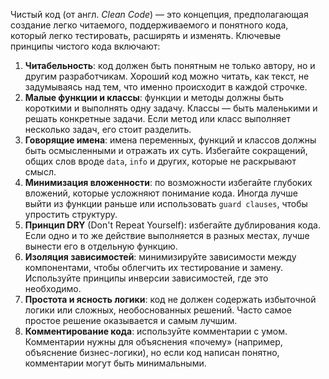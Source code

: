 Чистый код (от англ. _Clean Code_) — это концепция, предполагающая создание легко читаемого, поддерживаемого и понятного кода, который легко тестировать, расширять и изменять. Ключевые принципы чистого кода включают:
1. **Читабельность**: код должен быть понятным не только автору, но и другим разработчикам. Хороший код можно читать, как текст, не задумываясь над тем, что именно происходит в каждой строчке.
2. **Малые функции и классы**: функции и методы должны быть короткими и выполнять одну задачу. Классы — быть маленькими и решать конкретные задачи. Если метод или класс выполняет несколько задач, его стоит разделить.
3. **Говорящие имена**: имена переменных, функций и классов должны быть осмысленными и отражать их суть. Избегайте сокращений, общих слов вроде `data`, `info` и других, которые не раскрывают смысл.
4. **Минимизация вложенности**: по возможности избегайте глубоких вложений, которые усложняют понимание кода. Иногда лучше выйти из функции раньше или использовать `guard clauses`, чтобы упростить структуру.
5. **Принцип DRY** (Don't Repeat Yourself): избегайте дублирования кода. Если одно и то же действие выполняется в разных местах, лучше вынести его в отдельную функцию.
6. **Изоляция зависимостей**: минимизируйте зависимости между компонентами, чтобы облегчить их тестирование и замену. Используйте принципы инверсии зависимостей, где это необходимо.
7. **Простота и ясность логики**: код не должен содержать избыточной логики или сложных, необоснованных решений. Часто самое простое решение оказывается и самым лучшим.
8. **Комментирование кода**: используйте комментарии с умом. Комментарии нужны для объяснения «почему» (например, объяснение бизнес-логики), но если код написан понятно, комментарии могут быть минимальными.